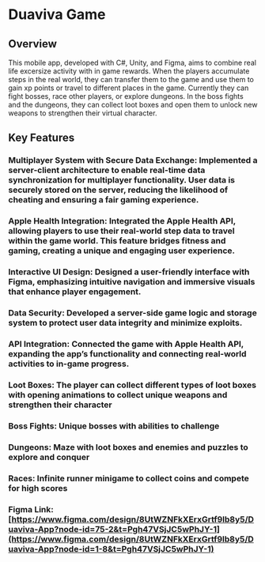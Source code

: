 # Duaviva Game
## Overview
This mobile app, developed with C#, Unity, and Figma, aims to combine real life excersize activity with in game rewards. When the players accumulate steps in the real world, they can transfer them to the game and use them to gain xp points or travel to different places in the game. Currently they can fight bosses, race other players, or explore dungeons. In the boss fights and the dungeons, they can collect loot boxes and open them to unlock new weapons to strengthen their virtual character. 

## Key Features
### Multiplayer System with Secure Data Exchange: Implemented a server-client architecture to enable real-time data synchronization for multiplayer functionality. User data is securely stored on the server, reducing the likelihood of cheating and ensuring a fair gaming experience.
### Apple Health Integration: Integrated the Apple Health API, allowing players to use their real-world step data to travel within the game world. This feature bridges fitness and gaming, creating a unique and engaging user experience.
### Interactive UI Design: Designed a user-friendly interface with Figma, emphasizing intuitive navigation and immersive visuals that enhance player engagement.
### Data Security: Developed a server-side game logic and storage system to protect user data integrity and minimize exploits.
### API Integration: Connected the game with Apple Health API, expanding the app’s functionality and connecting real-world activities to in-game progress.
### Loot Boxes: The player can collect different types of loot boxes with opening animations to collect unique weapons and strengthen their character
### Boss Fights: Unique bosses with abilities to challenge
### Dungeons: Maze with loot boxes and enemies and puzzles to explore and conquer
### Races: Infinite runner minigame to collect coins and compete for high scores

### Figma Link: [https://www.figma.com/design/8UtWZNFkXErxGrtf9lb8y5/Duaviva-App?node-id=75-2&t=Pgh47VSjJC5wPhJY-1](https://www.figma.com/design/8UtWZNFkXErxGrtf9lb8y5/Duaviva-App?node-id=1-8&t=Pgh47VSjJC5wPhJY-1)
